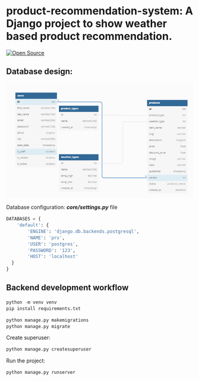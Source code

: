 # product-recommendation-system: A Django project to show weather based product recommendation.
[![Open Source](https://badges.frapsoft.com/os/v1/open-source.svg?v=103)](https://opensource.org/)
## Database design:
![logs](https://github.com/Ragib01/product-recommendation-system/blob/main/database.png?raw=true)

Database configuration:
***core/settings.py*** file
```python
DATABASES = {  
    'default': {  
        'ENGINE': 'django.db.backends.postgresql',  
        'NAME': 'prs',  
        'USER': 'postgres',  
        'PASSWORD': '123',  
        'HOST': 'localhost'  
  }  
}
```

## Backend development workflow
```python
python -m venv venv
pip install requirements.txt
```
```python
python manage.py makemigrations
python manage.py migrate
```
Create superuser:
```python
python manage.py createsuperuser
```
Run the project:
```python
python manage.py runserver